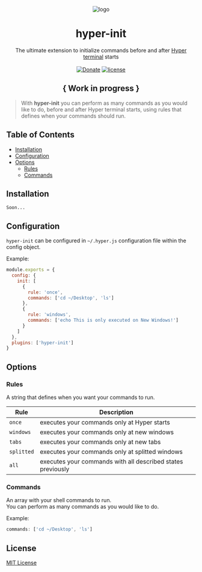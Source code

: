 <p align="center"><img src="https://i.imgur.com/putnspY.png" alt="logo"/></p>

<h1 align="center">hyper-init</h1>

<p align="center">The ultimate extension to initialize commands before and after <a href="https://hyper.is/">Hyper terminal</a> starts
<br/><br/>
<a href="https://paypal.me/daltonmenezes"><img src="https://img.shields.io/badge/Donate-green.svg" alt="Donate" /></a>
<a href="https://github.com/daltonmenezes/hyper-init/blob/master/LICENSE">
    <img src="https://img.shields.io/github/license/mashape/apistatus.svg" alt="license"/>
</a>
</p>

<h2 align="center">{ Work in progress }</h2>

> With **hyper-init** you can perform as many commands as you would like to do, before and after Hyper terminal starts, using rules that defines when your commands should run.

## Table of Contents

- [Installation](#installation)
- [Configuration](#configuration)
- [Options](#options)
  - [Rules](#rules)
  - [Commands](#commands)


## Installation
```
Soon...
```

## Configuration
```hyper-init``` can be configured in ```~/.hyper.js``` configuration file within the config object.

Example:
```js
module.exports = {
  config: {
    init: [
      {
        rule: 'once',
        commands: ['cd ~/Desktop', 'ls']
      },
      {
        rule: 'windows',
        commands: ['echo This is only executed on New Windows!']
      }
    ]    
  },
  plugins: ['hyper-init']
}
```

## Options

### Rules
A string that defines when you want your commands to run.

 Rule | Description 
 --- | --- 
 `once` | executes your commands only at Hyper starts
 `windows` | executes your commands only at new windows
 `tabs` | executes your commands only at new tabs
 `splitted` | executes your commands only at splitted windows
 `all` | executes your commands with all described states previously

### Commands
An array with your shell commands to run.<br/>
You can perform as many commands as you would like to do.

Example:
```js
commands: ['cd ~/Desktop', 'ls']
```

## License
[MIT License](https://github.com/daltonmenezes/hyper-init/blob/master/LICENSE)
